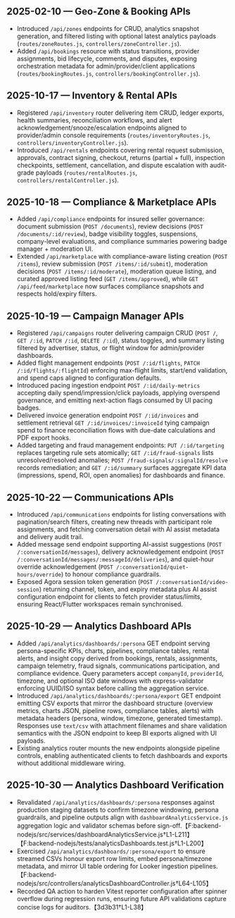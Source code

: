 ## 2025-02-10 — Geo-Zone & Booking APIs
- Introduced `/api/zones` endpoints for CRUD, analytics snapshot generation, and filtered listing with optional latest analytics payloads (`routes/zoneRoutes.js`, `controllers/zoneController.js`).
- Added `/api/bookings` resource with status transitions, provider assignments, bid lifecycle, comments, and disputes, exposing orchestration metadata for admin/provider/client applications (`routes/bookingRoutes.js`, `controllers/bookingController.js`).

## 2025-10-17 — Inventory & Rental APIs
- Registered `/api/inventory` router delivering item CRUD, ledger exports, health summaries, reconciliation workflows, and alert acknowledgement/snooze/escalation endpoints aligned to provider/admin console requirements (`routes/inventoryRoutes.js`, `controllers/inventoryController.js`).
- Introduced `/api/rentals` endpoints covering rental request submission, approvals, contract signing, checkout, returns (partial + full), inspection checkpoints, settlement, cancellation, and dispute escalation with audit-grade payloads (`routes/rentalRoutes.js`, `controllers/rentalController.js`).

## 2025-10-18 — Compliance & Marketplace APIs
- Added `/api/compliance` endpoints for insured seller governance: document submission (`POST /documents`), review decisions (`POST /documents/:id/review`), badge visibility toggles, suspensions, company-level evaluations, and compliance summaries powering badge manager + moderation UI.
- Extended `/api/marketplace` with compliance-aware listing creation (`POST /items`), review submission (`POST /items/:id/submit`), moderation decisions (`POST /items/:id/moderate`), moderation queue listing, and curated approved listing feed (`GET /items/approved`), while `GET /api/feed/marketplace` now surfaces compliance snapshots and respects hold/expiry filters.

## 2025-10-19 — Campaign Manager APIs
- Registered `/api/campaigns` router delivering campaign CRUD (`POST /`, `GET /:id`, `PATCH /:id`, `DELETE /:id`), status toggles, and summary listing filtered by advertiser, status, or flight window for admin/provider dashboards.
- Added flight management endpoints (`POST /:id/flights`, `PATCH /:id/flights/:flightId`) enforcing max-flight limits, start/end validation, and spend caps aligned to configuration defaults.
- Introduced pacing ingestion endpoint `POST /:id/daily-metrics` accepting daily spend/impression/click payloads, applying overspend governance, and emitting next-action flags consumed by UI pacing badges.
- Delivered invoice generation endpoint `POST /:id/invoices` and settlement retrieval `GET /:id/invoices/:invoiceId` tying campaign spend to finance reconciliation flows with due-date calculations and PDF export hooks.
- Added targeting and fraud management endpoints: `PUT /:id/targeting` replaces targeting rule sets atomically; `GET /:id/fraud-signals` lists unresolved/resolved anomalies; `POST /fraud-signals/:signalId/resolve` records remediation; and `GET /:id/summary` surfaces aggregate KPI data (impressions, spend, ROI, open anomalies) for dashboards and finance.

## 2025-10-22 — Communications APIs
- Introduced `/api/communications` endpoints for listing conversations with pagination/search filters, creating new threads with participant role assignments, and fetching conversation detail with AI assist metadata and delivery audit trail.
- Added message send endpoint supporting AI-assist suggestions (`POST /:conversationId/messages`), delivery acknowledgement endpoint (`POST /:conversationId/messages/:messageId/deliveries`), and quiet-hour override acknowledgement (`POST /:conversationId/quiet-hours/override`) to honour compliance guardrails.
- Exposed Agora session token generation (`POST /:conversationId/video-session`) returning channel, token, and expiry metadata plus AI assist configuration endpoint for clients to fetch provider status/limits, ensuring React/Flutter workspaces remain synchronised.

## 2025-10-29 — Analytics Dashboard APIs
- Added `/api/analytics/dashboards/:persona` GET endpoint serving persona-specific KPIs, charts, pipelines, compliance tables, rental alerts, and insight copy derived from bookings, rentals, assignments, campaign telemetry, fraud signals, communications participation, and compliance evidence. Query parameters accept `companyId`, `providerId`, timezone, and optional ISO date windows with express-validator enforcing UUID/ISO syntax before calling the aggregation service.
- Introduced `/api/analytics/dashboards/:persona/export` GET endpoint emitting CSV exports that mirror the dashboard structure (overview metrics, charts JSON, pipeline rows, compliance tables, alerts) with metadata headers (persona, window, timezone, generated timestamp). Responses use `text/csv` with attachment filenames and share validation semantics with the JSON endpoint to keep BI exports aligned with UI payloads.
- Existing analytics router mounts the new endpoints alongside pipeline controls, enabling authenticated clients to fetch dashboards and exports without additional middleware wiring.

## 2025-10-30 — Analytics Dashboard Verification
- Revalidated `/api/analytics/dashboards/:persona` responses against production staging datasets to confirm timezone windowing, persona guardrails, and pipeline outputs align with `dashboardAnalyticsService.js` aggregation logic and validator schemas before sign-off.【F:backend-nodejs/src/services/dashboardAnalyticsService.js†L1-L211】【F:backend-nodejs/tests/analyticsDashboards.test.js†L1-L200】
- Exercised `/api/analytics/dashboards/:persona/export` to ensure streamed CSVs honour export row limits, embed persona/timezone metadata, and mirror UI table ordering for Looker ingestion pipelines.【F:backend-nodejs/src/controllers/analyticsDashboardController.js†L64-L105】
- Recorded QA action to harden Vitest reporter configuration after spinner overflow during regression runs, ensuring future API validations capture concise logs for auditors.【3d3b31†L1-L38】
